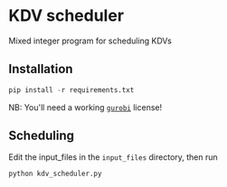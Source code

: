 # KDV scheduler

Mixed integer program for scheduling KDVs

## Installation
```py
pip install -r requirements.txt
```

NB: You'll need a working [`gurobi`](https://gurobi.com) license!

## Scheduling
Edit the input_files in the `input_files` directory, then run
 
```sh 
python kdv_scheduler.py
```
